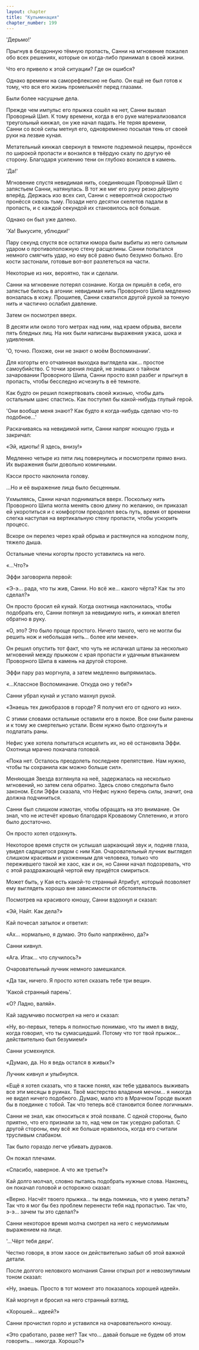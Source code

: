 ```yaml
---
layout: chapter
title: "Кульминация"
chapter_number: 199
---
```


'Дерьмо!'

Прыгнув в бездонную тёмную пропасть, Санни на мгновение пожалел обо всех решениях, которые он когда-либо принимал в своей жизни.

Что его привело к этой ситуации? Где он ошибся?

Однако времени на саморефлексию не было. Он ещё не был готов к тому, что вся его жизнь промелькнёт перед глазами.

Были более насущные дела.

Прежде чем импульс его прыжка сошёл на нет, Санни вызвал Проворный Шип. К тому времени, когда в его руке материализовался треугольный кинжал, он уже начал падать. Не теряя времени, Санни со всей силы метнул его, одновременно посылая тень от своей руки на лезвие куная.

Метательный кинжал сверкнул в темноте подземной пещеры, пронёсся по широкой пропасти и вонзился в твёрдую скалу по другую её сторону. Благодаря усилению тени он глубоко вонзился в камень.

'Да!'

Мгновение спустя невидимая нить, соединяющая Проворный Шип с запястьем Санни, натянулась. В тот же миг его руку резко дёрнуло вперёд. Держась изо всех сил, Санни с невероятной скоростью пронёсся сквозь тьму. Позади него десятки скелетов падали в пропасть, и с каждой секундой их становилось всё больше.

Однако он был уже далеко.

'Ха! Выкусите, ублюдки!'

Пару секунд спустя все остатки юмора были выбиты из него сильным ударом о противоположную стену расщелины. Санни попытался немного смягчить удар, но ему всё равно было безумно больно. Его кости застонали, готовые вот-вот разлететься на части.

Некоторые из них, вероятно, так и сделали.

Санни на мгновение потерял сознание. Когда он пришёл в себя, его запястье билось в агонии: невидимая нить Проворного Шипа медленно вонзалась в кожу. Прошипев, Санни схватился другой рукой за тонкую нить и частично ослабил давление.

Затем он посмотрел вверх.

В десяти или около того метрах над ним, над краем обрыва, висели пять бледных лиц. На них были написаны выражения ужаса, шока и удивления.

'О, точно. Похоже, они не знают о моём Воспоминании'.

Для когорты его отчаянная выходка выглядела как... простое самоубийство. С точки зрения людей, не знавших о тайном зачаровании Проворного Шипа, Санни просто взял разбег и прыгнул в пропасть, чтобы бесследно исчезнуть в её темноте.

Как будто он решил пожертвовать своей жизнью, чтобы дать остальным шанс спастись. Как поступил бы какой-нибудь глупый герой.

'Они вообще меня знают? Как будто я когда-нибудь сделаю что-то подобное...'

Раскачиваясь на невидимой нити, Санни напряг ноющую грудь и закричал:

«Эй, идиоты! Я здесь, внизу!»

Медленно четыре из пяти лиц повернулись и посмотрели прямо вниз. Их выражения были довольно комичными.

Кэсси просто наклонила голову.

...Но и её выражение лица было бесценным.

Ухмыляясь, Санни начал подниматься вверх. Поскольку нить Проворного Шипа могла менять свою длину по желанию, он приказал ей укоротиться и с комфортом преодолел весь путь, время от времени слегка наступая на вертикальную стену пропасти, чтобы ускорить процесс.

Вскоре он перелез через край обрыва и растянулся на холодном полу, тяжело дыша.

Остальные члены когорты просто уставились на него.

«...Что?»

Эффи заговорила первой:

«Э-э... рада, что ты жив, Санни. Но всё же... какого чёрта? Как ты это сделал?»

Он просто бросил ей кунай. Когда охотница наклонилась, чтобы подобрать его, Санни потянул за невидимую нить, и кинжал влетел обратно в руку.

«О, это? Это было проще простого. Ничего такого, чего не могли бы решить нож и небольшая нить... более или менее».

Он решил опустить тот факт, что чуть не испачкал штаны за несколько мгновений между прыжком с края пропасти и удачным втыканием Проворного Шипа в камень на другой стороне.

Эффи пару раз моргнула, а затем медленно выпрямилась.

«...Классное Воспоминание. Откуда оно у тебя?»

Санни убрал кунай и устало махнул рукой.

«Знаешь тех дикобразов в городе? Я получил его от одного из них».

С этими словами остальные оставили его в покое. Все они были ранены и к тому же смертельно устали. Всем нужно было отдохнуть и подлатать раны.

Нефис уже хотела попытаться исцелить их, но её остановила Эффи. Охотница мрачно покачала головой.

«Пока нет. Осталось преодолеть последнее препятствие. Нам нужно, чтобы ты сохранила как можно больше сил».

Меняющая Звезда взглянула на неё, задержалась на несколько мгновений, но затем села обратно. Здесь слово следопыта было законом. Если Эффи сказала, что Нефис нужно беречь силы, значит, она должна подчиниться.

Санни был слишком измотан, чтобы обращать на это внимание. Он знал, что не истечёт кровью благодаря Кровавому Сплетению, и этого было достаточно.

Он просто хотел отдохнуть.

Некоторое время спустя он услышал шаркающий звук и, подняв глаза, увидел садящегося рядом с ним Кая. Очаровательный лучник выглядел слишком красивым и ухоженным для человека, только что пережившего такой же хаос, как и он, но Санни начал подозревать, что с этой раздражающей чертой ему придётся смириться.

Может быть, у Кая есть какой-то странный Атрибут, который позволяет ему выглядеть хорошо вне зависимости от обстоятельств.

Посмотрев на красивого юношу, Санни вздохнул и сказал:

«Эй, Найт. Как дела?»

Кай почесал затылок и ответил:

«Ах... нормально, я думаю. Это было напряжённо, да?»

Санни кивнул.

«Ага. Итак... что случилось?»

Очаровательный лучник немного замешкался.

«Да так, ничего. Я просто хотел сказать тебе три вещи».

'Какой странный парень'.

«О? Ладно, валяй».

Кай задумчиво посмотрел на него и сказал:

«Ну, во-первых, теперь я полностью понимаю, что ты имел в виду, когда говорил, что ты сумасшедший. Потому что тот твой прыжок... действительно был безумием!»

Санни усмехнулся.

«Думаю, да. Но я ведь остался в живых?»

Лучник кивнул и улыбнулся.

«Ещё я хотел сказать, что я также понял, как тебе удавалось выживать все эти месяцы в руинах. Твоё мастерство владения мечом... я никогда не видел ничего подобного. Думаю, мало кто в Мрачном Городе выжил бы в поединке с тобой. Так что теперь всё становится более логичным».

Санни не знал, как относиться к этой похвале. С одной стороны, было приятно, что его признали за то, над чем он так усердно работал. С другой стороны, ему всё же больше нравилось, когда его считали трусливым слабаком.

Так было гораздо легче убивать дураков.

Он пожал плечами.

«Спасибо, наверное. А что же третье?»

Кай долго молчал, словно пытаясь подобрать нужные слова. Наконец, он покачал головой и осторожно сказал:

«Верно. Насчёт твоего прыжка... ты ведь помнишь, что я умею летать? Так что я мог бы без проблем перенести тебя над пропастью. Так что, э-э... зачем ты это сделал?»

Санни некоторое время молча смотрел на него с неумолимым выражением на лице.

'...Чёрт тебя дери'.

Честно говоря, в этом хаосе он действительно забыл об этой важной детали.

После долгого неловкого молчания Санни открыл рот и невозмутимым тоном сказал:

«Ну, знаешь. Просто в тот момент это показалось хорошей идеей».

Кай моргнул и бросил на него странный взгляд.

«Хорошей… идеей?»

Санни прочистил горло и уставился на очаровательного юношу.

«Это сработало, разве нет? Так что... давай больше не будем об этом говорить... никогда. Хорошо?»